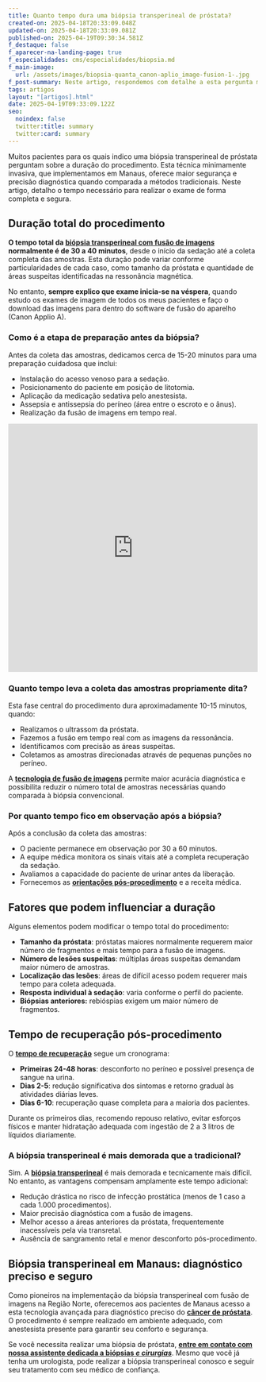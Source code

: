 ```yaml
---
title: Quanto tempo dura uma biópsia transperineal de próstata?
created-on: 2025-04-18T20:33:09.048Z
updated-on: 2025-04-18T20:33:09.081Z
published-on: 2025-04-19T09:30:34.581Z
f_destaque: false
f_aparecer-na-landing-page: true
f_especialidades: cms/especialidades/biopsia.md
f_main-image:
  url: /assets/images/biopsia-quanta_canon-aplio_image-fusion-1-.jpg
f_post-summary: Neste artigo, respondemos com detalhe a esta pergunta muito comum.
tags: artigos
layout: "[artigos].html"
date: 2025-04-19T09:33:09.122Z
seo:
  noindex: false
  twitter:title: summary
  twitter:card: summary
---
```

Muitos pacientes para os quais indico uma biópsia transperineal de próstata perguntam sobre a duração do procedimento. Esta técnica minimamente invasiva, que implementamos em Manaus, oferece maior segurança e precisão diagnóstica quando comparada a métodos tradicionais. Neste artigo, detalho o tempo necessário para realizar o exame de forma completa e segura.

## **Duração total do procedimento**

**O tempo total da [biópsia transperineal com fusão de imagen*s*](https://uroconsult.com.br/artigos/biopsia-de-prostata-transperineal-em-manaus/) normalmente é de 30 a 40 minutos**, desde o início da sedação até a coleta completa das amostras. Esta duração pode variar conforme particularidades de cada caso, como tamanho da próstata e quantidade de áreas suspeitas identificadas na ressonância magnética.

No entanto, **sempre explico que exame inicia-se na véspera**, quando estudo os exames de imagem de todos os meus pacientes e faço o download das imagens para dentro do software de fusão do aparelho (Canon Applio A).

### **Como é a etapa de preparação antes da biópsia?**

Antes da coleta das amostras, dedicamos cerca de 15-20 minutos para uma preparação cuidadosa que inclui:

* Instalação do acesso venoso para a sedação.
* Posicionamento do paciente em posição de litotomia.
* Aplicação da medicação sedativa pelo anestesista.
* Assepsia e antissepsia do períneo (área entre o escroto e o ânus).
* Realização da fusão de imagens em tempo real.

<div style="text-align: center; margin-bottom: 20px;">
  <iframe
    width="100%"
    height="500"
    src="https://www.youtube.com/embed/6sktWZbS5pc"
    title="Como funciona a biópsia de próstata transperineal com fusão de imagens? #biopsiadeprostata"
    frameborder="0"
    allow="accelerometer; autoplay; clipboard-write; encrypted-media; gyroscope; picture-in-picture; web-share"
    referrerpolicy="strict-origin-when-cross-origin"
    allowfullscreen
    id="responsive-video"
    style="max-width: 800px; margin: 0 auto; display: block;"
  ></iframe>
  <script>
    function adjustIframeHeight() {
      var iframe = document.getElementById('responsive-video');
      if (window.innerWidth < 768) {
        iframe.style.height = '300px'; // Altura para celular
      } else {
        iframe.style.height = '500px'; // Altura para desktop
      }
    }  </script>
</div>

### **Quanto tempo leva a coleta das amostras propriamente dita?**

Esta fase central do procedimento dura aproximadamente 10-15 minutos, quando:

* Realizamos o ultrassom da próstata.
* Fazemos a fusão em tempo real com as imagens da ressonância.
* Identificamos com precisão as áreas suspeitas.
* Coletamos as amostras direcionadas através de pequenas punções no períneo.

A **[tecnologia de fusão de imagens](https://uroconsult.com.br/biopsia-de-prostata-transperineal-com-fusao-de-imagens-manaus/)** permite maior acurácia diagnóstica e possibilita reduzir o número total de amostras necessárias quando comparada à biópsia convencional.

### **Por quanto tempo fico em observação após a biópsia?**

Após a conclusão da coleta das amostras:

* O paciente permanece em observação por 30 a 60 minutos.
* A equipe médica monitora os sinais vitais até a completa recuperação da sedação.
* Avaliamos a capacidade do paciente de urinar antes da liberação.
* Fornecemos as **[orientações pós-procedimento](https://uroconsult.com.br/artigos/orienta%C3%A7%C3%B5es-para-bi%C3%B3psia-transperineal-de-pr%C3%B3stata/)** e a receita médica.

## **Fatores que podem influenciar a duração**

Alguns elementos podem modificar o tempo total do procedimento:

* **Tamanho da próstata**: próstatas maiores normalmente requerem maior número de fragmentos e mais tempo para a fusão de imagens.
* **Número de lesões suspeitas**: múltiplas áreas suspeitas demandam maior número de amostras.
* **Localização das lesões**: áreas de difícil acesso podem requerer mais tempo para coleta adequada.
* **Resposta individual à sedação**: varia conforme o perfil do paciente.
* **Biópsias anteriores:** rebióspias exigem um maior número de fragmentos.

## **Tempo de recuperação pós-procedimento**

O **[tempo de recuperação](https://uroconsult.com.br/artigos/tempo-de-recupera%C3%A7%C3%A3o-ap%C3%B3s-bi%C3%B3psia-de-pr%C3%B3stata-transperineal-o-que-esperar/)** segue um cronograma:

* **Primeiras 24-48 horas**: desconforto no períneo e possível presença de sangue na urina.
* **Dias 2-5**: redução significativa dos sintomas e retorno gradual às atividades diárias leves.
* **Dias 6-10**: recuperação quase completa para a maioria dos pacientes.

Durante os primeiros dias, recomendo repouso relativo, evitar esforços físicos e manter hidratação adequada com ingestão de 2 a 3 litros de líquidos diariamente.

### **A biópsia transperineal é mais demorada que a tradicional?**

Sim. A **[biópsia transperineal](https://uroconsult.com.br/artigos/bi%C3%B3psia-transperineal-%C3%A9-mais-segura-do-que-a-bi%C3%B3psia-transretal/)** é mais demorada e tecnicamente mais difícil. No entanto, as vantagens compensam amplamente este tempo adicional:

* Redução drástica no risco de infecção prostática (menos de 1 caso a cada 1.000 procedimentos).
* Maior precisão diagnóstica com a fusão de imagens.
* Melhor acesso a áreas anteriores da próstata, frequentemente inacessíveis pela via transretal.
* Ausência de sangramento retal e menor desconforto pós-procedimento.

## **Biópsia transperineal em Manaus: diagnóstico preciso e seguro**

Como pioneiros na implementação da biópsia transperineal com fusão de imagens na Região Norte, oferecemos aos pacientes de Manaus acesso a esta tecnologia avançada para diagnóstico preciso do **[câncer de próstata](https://uroconsult.com.br/artigos/cancer-de-prostata-a-importancia-do-diagnostico-precoce/)**. O procedimento é sempre realizado em ambiente adequado, com anestesista presente para garantir seu conforto e segurança.

Se você necessita realizar uma biópsia de próstata, **[entre em contato com nossa assistente dedicada a biópsias *e cirurgias*](https://api.whatsapp.com/send?phone=5592982252490)**. Mesmo que você já tenha um urologista, pode realizar a biópsia transperineal conosco e seguir seu tratamento com seu médico de confiança.
